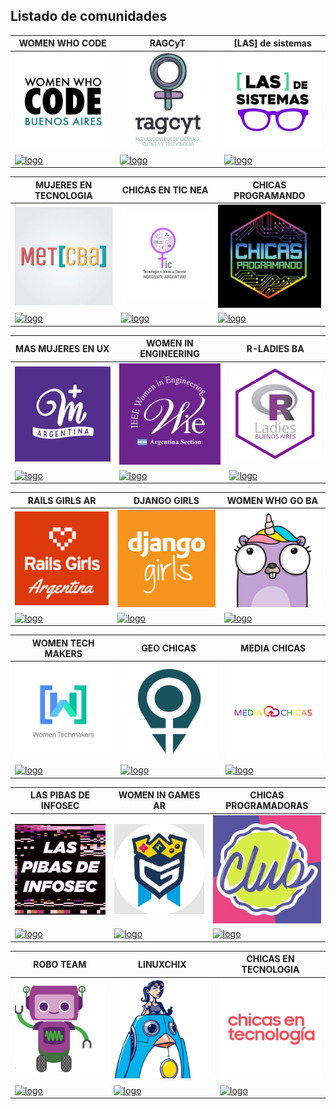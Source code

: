 
## Listado de comunidades

| WOMEN WHO CODE                                                                                               | RAGCyT                                                                                           | [LAS] de sistemas                                                                                              |
|--------------------------------------------------------------------------------------------------------------|--------------------------------------------------------------------------------------------------|----------------------------------------------------------------------------------------------------------------|
| ![logo](logos/wwcba.png)                                                                                     | ![logo](logos/RAGCyT.png)                                                                        | ![logo](logos/lasdesistemas.png)                                                                               |
| [![logo](https://img.shields.io/twitter/follow/wwcodeba?style=social)](https://twitter.com/wwcodeba?lang=es) | [![logo](https://img.shields.io/twitter/follow/RAGCyT?style=social)](https://twitter.com/RAGCyT) | [![logo](https://img.shields.io/twitter/follow/lasdesistemas?style=social)](https://twitter.com/lasdesistemas) |


| MUJERES EN TECNOLOGIA                                                                                        | CHICAS EN TIC NEA                                                                                            | CHICAS PROGRAMANDO                                                                                           |
|--------------------------------------------------------------------------------------------------------------|--------------------------------------------------------------------------------------------------------------|--------------------------------------------------------------------------------------------------------------|
| ![logo](logos/met.png)                                                                                       | ![logo](logos/chicasticnea.png)                                                                              | ![logo](logos/ChicasProgAR.png)                                                                              |
| [![logo](https://img.shields.io/twitter/follow/MeTCBaOk?style=social)](https://twitter.com/MeTCBaOk?lang=es) | [![logo](https://img.shields.io/twitter/follow/chicasticnea?style=social)](https://twitter.com/chicasticnea) | [![logo](https://img.shields.io/twitter/follow/ChicasProgAR?style=social)](https://twitter.com/ChicasProgAR) |

| MAS MUJERES EN UX                                                                                                          | WOMEN IN ENGINEERING                                                                                         | R-LADIES BA                                                                                            |
|----------------------------------------------------------------------------------------------------------------------------|--------------------------------------------------------------------------------------------------------------|--------------------------------------------------------------------------------------------------------|
| ![logo](logos/masmujeresux_ar.png)                                                                                         | ![logo](logos/wie.png)                                                                                       | ![logo](logos/RLadiesBA.png)                                                                           |
| [![logo](https://img.shields.io/twitter/follow/masmujeresux_ar?style=social)](https://twitter.com/masmujeresux_ar?lang=es) | [![logo](https://img.shields.io/twitter/follow/wieargentina?style=social)](https://twitter.com/wieargentina) | [![logo](https://img.shields.io/twitter/follow/RLadiesBA?style=social)](https://twitter.com/RLadiesBA) |

| RAILS GIRLS AR                                                                                                       | DJANGO GIRLS                                                                                               | WOMEN WHO GO BA                                                                                              |
|----------------------------------------------------------------------------------------------------------------------|------------------------------------------------------------------------------------------------------------|--------------------------------------------------------------------------------------------------------------|
| ![logo](logos/railsgirlsAR.png)                                                                                      | ![logo](logos/DjangoGirls.png)                                                                             | ![logo](logos/WomenWhoGo.png)                                                                                |
| [![logo](https://img.shields.io/twitter/follow/railsgirlsAR?style=social)](https://twitter.com/railsgirlsAR?lang=es) | [![logo](https://img.shields.io/twitter/follow/DjangoGirls?style=social)](https://twitter.com/DjangoGirls) | [![logo](https://img.shields.io/twitter/follow/womenwhogoba?style=social)](https://twitter.com/womenwhogoba) |

| WOMEN TECH MAKERS                                                                                          | GEO CHICAS                                                                                                   | MEDIA CHICAS                                                                                               |
|------------------------------------------------------------------------------------------------------------|--------------------------------------------------------------------------------------------------------------|------------------------------------------------------------------------------------------------------------|
| ![logo](logos/WomenTechMakers.png)                                                                         | ![logo](logos/GeochicasOSM.png)                                                                              | ![logo](logos/mediachicas.png)                                                                             |
| [![logo](https://img.shields.io/twitter/follow/wtmbsas?style=social)](https://twitter.com/wtmbsas?lang=es) | [![logo](https://img.shields.io/twitter/follow/GeochicasOSM?style=social)](https://twitter.com/GeochicasOSM) | [![logo](https://img.shields.io/twitter/follow/mediachicas?style=social)](https://twitter.com/mediachicas) |

| LAS PIBAS DE INFOSEC                                                                                                     | WOMEN IN GAMES AR                                                                                                | CHICAS PROGRAMADORAS                                                                                               |
|--------------------------------------------------------------------------------------------------------------------------|------------------------------------------------------------------------------------------------------------------|--------------------------------------------------------------------------------------------------------------------|
| ![logo](logos/pibasdeinfosec.png)                                                                                        | ![logo](logos/womeningamesAR.png)                                                                                | ![logo](logos/chprogramadoras.png)                                                                                 |
| [![logo](https://img.shields.io/twitter/follow/pibasdeinfosec?style=social)](https://twitter.com/pibasdeinfosec?lang=es) | [![logo](https://img.shields.io/twitter/follow/womeningamesAR?style=social)](https://twitter.com/womeningamesAR) | [![logo](https://img.shields.io/twitter/follow/chprogramadoras?style=social)](https://twitter.com/chprogramadoras) |

| ROBO TEAM                                                                                                                  | LINUXCHIX                                                                                                  | CHICAS EN TECNOLOGIA                                                                                       |
|----------------------------------------------------------------------------------------------------------------------------|------------------------------------------------------------------------------------------------------------|------------------------------------------------------------------------------------------------------------|
| ![logo](logos/RoboTeamOficial.png)                                                                                         | ![logo](logos/linuxchixar.png)                                                                             | ![logo](logos/chicasentec.png)                                                                             |
| [![logo](https://img.shields.io/twitter/follow/RoboTeamOficial?style=social)](https://twitter.com/RoboTeamOficial?lang=es) | [![logo](https://img.shields.io/twitter/follow/linuxchixar?style=social)](https://twitter.com/linuxchixar) | [![logo](https://img.shields.io/twitter/follow/chicasentec?style=social)](https://twitter.com/chicasentec) |
